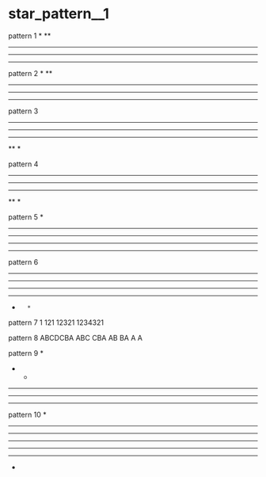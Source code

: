 # star_pattern__1
pattern 1
*
**
***
****
*****

pattern 2
    *
   **
  ***
 ****
*****

pattern 3
*****
 ****
  ***
   **
    *
   
pattern 4
*****
****
***
**
*

pattern 5
    *
   ***
  *****
 *******
*********

pattern 6
*********
**** ****
***   ***
**     **
*       *

pattern 7
   1
  121
 12321
1234321

pattern 8
ABCDCBA
ABC CBA
AB   BA
A     A

pattern 9
    *
   * *
  * * *
 * * * * 
* * * * * 

pattern 10
   *
  ***
 *****
*******
 *****
  ***
   *

